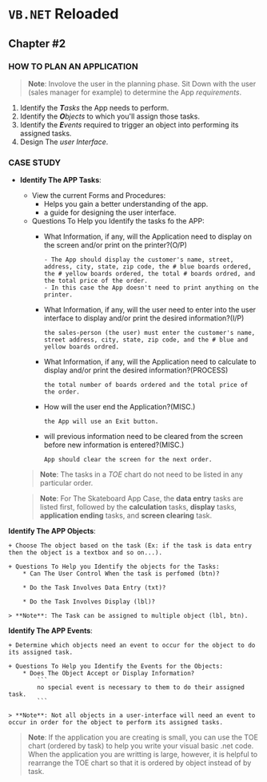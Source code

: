 # `VB.NET` Reloaded

## Chapter #2

### HOW TO PLAN AN APPLICATION

> **Note**: Involove the user in the planning phase. Sit Down with the user (sales manager for example) to determine the App _requirements_.

1. Identify the _**T**asks_ the App needs to perform.
2. Identify the _**O**bjects_ to which you'll assign those tasks.
3. Identify the _**E**vents_ required to trigger an object into performing its assigned tasks.
4. Design The _user Interface_.

### CASE STUDY

- __Identify The APP Tasks__:

    + View the current Forms and Procedures:
        * Helps you gain a better understanding of the app.
        * a guide for designing the user interface.
    + Questions To Help you Identify the tasks fo the APP:
        * What Information, if any, will the Application need to display on the screen and/or print on the printer?(O/P)
          ``` 
          - The App should display the customer's name, street, address, city, state, zip code, the # blue boards ordered, the # yellow boards ordered, the total # boards ordred, and the total price of the order.
          - In this case the App doesn't need to print anything on the printer.
          ```
        
        * What Information, if any, will the user need to enter into the user interface to display and/or print the desired information?(I/P)
          ```
          the sales-person (the user) must enter the customer's name, street address, city, state, zip code, and the # blue and yellow boards ordred.
          ```

        * What Information, if any, will the Application need to calculate to display and/or print the desired information?(PROCESS)
          ```
          the total number of boards ordered and the total price of the order. 
          ```

        * How will the user end the Application?(MISC.)
          ```
          the App will use an Exit button.
          ```

        * will previous information need to be cleared from the screen before new information is entered?(MISC.)
          ```
          App should clear the screen for the next order.
          ```

    > **Note**: The tasks in a _TOE_ chart do not need to be listed in any particular order.

    > **Note**: For The Skateboard App Case, the __data entry__ tasks are listed first, followed by the __calculation__ tasks, __display__ tasks, __application ending__ tasks, and __screen clearing__ task.

 __Identify The APP Objects__:

    + Choose The object based on the task (Ex: if the task is data entry then the object is a textbox and so on...).

    + Questions To Help you Identify the objects for the Tasks:
        * Can The User Control When the task is perfomed (btn)?        
        
        * Do the Task Involves Data Entry (txt)?          

        * Do the Task Involves Display (lbl)?                  

    > **Note**: The Task can be assigned to multiple object (lbl, btn).    

__Identify The APP Events__:

    + Determine which objects need an event to occur for the object to do its assigned task.

    + Questions To Help you Identify the Events for the Objects:
        * Does The Object Accept or Display Information?         
            ```
            no special event is necessary to them to do their assigned task.
            ```                         

    > **Note**: Not all objects in a user-interface will need an event to occur in order for the object to perform its assigned tasks.    

> **Note**: If the application you are creating is small, you can use the TOE chart (ordered by task) to help you write your visual basic .net code. When the application you are writting is large, however, it is helpful to rearrange the TOE chart so that it is ordered by object instead of by task.